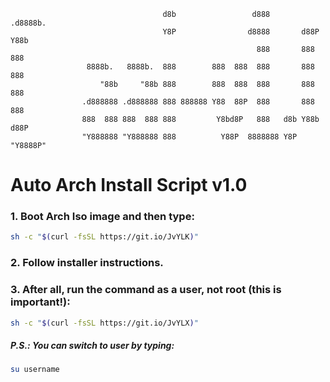                                       d8b                 d888        .d8888b.  
                                      Y8P                d8888       d88P  Y88b 
                                                           888       888    888 
                     8888b.   8888b.  888        888  888  888       888    888 
                        "88b     "88b 888        888  888  888       888    888 
                    .d888888 .d888888 888 888888 Y88  88P  888       888    888 
                    888  888 888  888 888         Y8bd8P   888   d8b Y88b  d88P 
                    "Y888888 "Y888888 888          Y88P  8888888 Y8P  "Y8888P"  
                                                                                
                                                                                
                                                                                

# Auto Arch Install Script v1.0

### 1. Boot Arch Iso image and then type:
```bash
sh -c "$(curl -fsSL https://git.io/JvYLK)"
```
### 2. Follow installer instructions.

### 3. After all, run the command as a user, **not** root (**this is important!**):
```bash
sh -c "$(curl -fsSL https://git.io/JvYLX)"
```

##### P.S.: You can switch to user by typing:
```bash
su username
```
